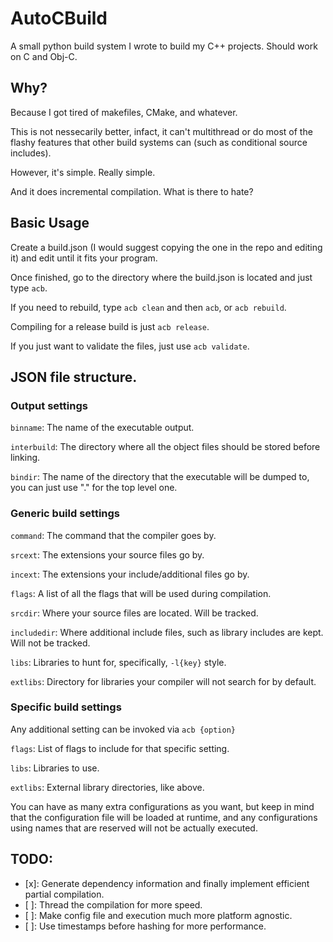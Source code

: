 # AutoCBuild
A small python build system I wrote to build my C++ projects. Should work on C and Obj-C.

## Why?
Because I got tired of makefiles, CMake, and whatever.

This is not nessecarily better, infact, it can't multithread or do most of the flashy features that other build systems can (such as conditional source includes).

However, it's simple. Really simple.

And it does incremental compilation. What is there to hate?

## Basic Usage
Create a build.json (I would suggest copying the one in the repo and editing it) and edit until it fits your program.

Once finished, go to the directory where the build.json is located and just type `acb`.

If you need to rebuild, type `acb clean` and then `acb`, or `acb rebuild`.

Compiling for a release build is just `acb release`.

If you just want to validate the files, just use `acb validate`.

## JSON file structure.

### Output settings
`binname`: The name of the executable output.

`interbuild`: The directory where all the object files should be stored before linking.

`bindir`: The name of the directory that the executable will be dumped to, you can just use "." for the top level one.

### Generic build settings
`command`: The command that the compiler goes by.

`srcext`: The extensions your source files go by.

`incext`: The extensions your include/additional files go by.

`flags`: A list of all the flags that will be used during compilation.

`srcdir`: Where your source files are located. Will be tracked.

`includedir`: Where additional include files, such as library includes are kept. Will not be tracked.

`libs`: Libraries to hunt for, specifically, `-l{key}` style.

`extlibs`: Directory for libraries your compiler will not search for by default.

### Specific build settings
Any additional setting can be invoked via `acb {option}`

`flags`: List of flags to include for that specific setting.

`libs`: Libraries to use.

`extlibs`: External library directories, like above.

You can have as many extra configurations as you want, but keep in mind that the configuration file will be loaded at runtime, and any configurations using
names that are reserved will not be actually executed.


## TODO:

- [x]: Generate dependency information and finally implement efficient partial compilation.
- [ ]: Thread the compilation for more speed.
- [ ]: Make config file and execution much more platform agnostic.
- [ ]: Use timestamps before hashing for more performance.